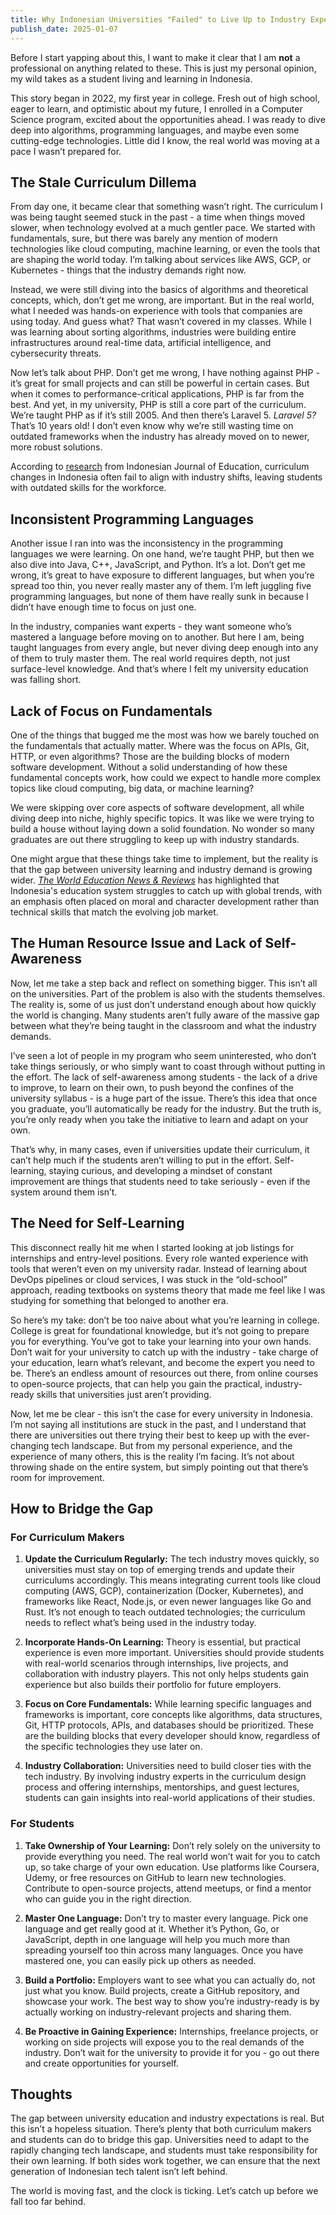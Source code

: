 ```yaml
---
title: Why Indonesian Universities "Failed" to Live Up to Industry Expectations
publish_date: 2025-01-07
---
```


Before I start yapping about this, I want to make it clear that I am **not** a professional on anything related to these. This is just my personal opinion, my wild takes as a student living and learning in Indonesia.

This story began in 2022, my first year in college. Fresh out of high school, eager to learn, and optimistic about my future, I enrolled in a Computer Science program, excited about the opportunities ahead. I was ready to dive deep into algorithms, programming languages, and maybe even some cutting-edge technologies. Little did I know, the real world was moving at a pace I wasn’t prepared for.

## The Stale Curriculum Dillema

From day one, it became clear that something wasn’t right. The curriculum I was being taught seemed stuck in the past - a time when things moved slower, when technology evolved at a much gentler pace. We started with fundamentals, sure, but there was barely any mention of modern technologies like cloud computing, machine learning, or even the tools that are shaping the world today. I’m talking about services like AWS, GCP, or Kubernetes - things that the industry demands right now.

Instead, we were still diving into the basics of algorithms and theoretical concepts, which, don’t get me wrong, are important. But in the real world, what I needed was hands-on experience with tools that companies are using today. And guess what? That wasn’t covered in my classes. While I was learning about sorting algorithms, industries were building entire infrastructures around real-time data, artificial intelligence, and cybersecurity threats.

Now let’s talk about PHP. Don’t get me wrong, I have nothing against PHP - it’s great for small projects and can still be powerful in certain cases. But when it comes to performance-critical applications, PHP is far from the best. And yet, in my university, PHP is still a core part of the curriculum. We’re taught PHP as if it’s still 2005. And then there’s Laravel 5. *Laravel 5?* That’s 10 years old! I don’t even know why we’re still wasting time on outdated frameworks when the industry has already moved on to newer, more robust solutions.

According to [research](https://files.eric.ed.gov/fulltext/EJ1281576.pdf?) from Indonesian Journal of Education, curriculum changes in Indonesia often fail to align with industry shifts, leaving students with outdated skills for the workforce.

## Inconsistent Programming Languages

Another issue I ran into was the inconsistency in the programming languages we were learning. On one hand, we’re taught PHP, but then we also dive into Java, C++, JavaScript, and Python. It’s a lot. Don’t get me wrong, it’s great to have exposure to different languages, but when you’re spread too thin, you never really master any of them. I’m left juggling five programming languages, but none of them have really sunk in because I didn’t have enough time to focus on just one.

In the industry, companies want experts - they want someone who’s mastered a language before moving on to another. But here I am, being taught languages from every angle, but never diving deep enough into any of them to truly master them. The real world requires depth, not just surface-level knowledge. And that’s where I felt my university education was falling short.

## Lack of Focus on Fundamentals

One of the things that bugged me the most was how we barely touched on the fundamentals that actually matter. Where was the focus on APIs, Git, HTTP, or even algorithms? Those are the building blocks of modern software development. Without a solid understanding of how these fundamental concepts work, how could we expect to handle more complex topics like cloud computing, big data, or machine learning?

We were skipping over core aspects of software development, all while diving deep into niche, highly specific topics. It was like we were trying to build a house without laying down a solid foundation. No wonder so many graduates are out there struggling to keep up with industry standards.

One might argue that these things take time to implement, but the reality is that the gap between university learning and industry demand is growing wider. [*The World Education News & Reviews*](https://wenr.wes.org/2019/03/education-in-indonesia-2) has highlighted that Indonesia's education system struggles to catch up with global trends, with an emphasis often placed on moral and character development rather than technical skills that match the evolving job market.

## The Human Resource Issue and Lack of Self-Awareness

Now, let me take a step back and reflect on something bigger. This isn’t all on the universities. Part of the problem is also with the students themselves. The reality is, some of us just don’t understand enough about how quickly the world is changing. Many students aren’t fully aware of the massive gap between what they’re being taught in the classroom and what the industry demands.

I’ve seen a lot of people in my program who seem uninterested, who don’t take things seriously, or who simply want to coast through without putting in the effort. The lack of self-awareness among students - the lack of a drive to improve, to learn on their own, to push beyond the confines of the university syllabus - is a huge part of the issue. There’s this idea that once you graduate, you’ll automatically be ready for the industry. But the truth is, you’re only ready when you take the initiative to learn and adapt on your own.

That’s why, in many cases, even if universities update their curriculum, it can’t help much if the students aren’t willing to put in the effort. Self-learning, staying curious, and developing a mindset of constant improvement are things that students need to take seriously - even if the system around them isn’t.

## The Need for Self-Learning

This disconnect really hit me when I started looking at job listings for internships and entry-level positions. Every role wanted experience with tools that weren’t even on my university radar. Instead of learning about DevOps pipelines or cloud services, I was stuck in the “old-school” approach, reading textbooks on systems theory that made me feel like I was studying for something that belonged to another era.

So here’s my take: don’t be too naive about what you’re learning in college. College is great for foundational knowledge, but it’s not going to prepare you for everything. You’ve got to take your learning into your own hands. Don’t wait for your university to catch up with the industry - take charge of your education, learn what’s relevant, and become the expert you need to be. There’s an endless amount of resources out there, from online courses to open-source projects, that can help you gain the practical, industry-ready skills that universities just aren’t providing.

Now, let me be clear - this isn’t the case for every university in Indonesia. I’m not saying all institutions are stuck in the past, and I understand that there are universities out there trying their best to keep up with the ever-changing tech landscape. But from my personal experience, and the experience of many others, this is the reality I’m facing. It’s not about throwing shade on the entire system, but simply pointing out that there’s room for improvement.

## How to Bridge the Gap

### For Curriculum Makers

1. **Update the Curriculum Regularly:** The tech industry moves quickly, so universities must stay on top of emerging trends and update their curriculums accordingly. This means integrating current tools like cloud computing (AWS, GCP), containerization (Docker, Kubernetes), and frameworks like React, Node.js, or even newer languages like Go and Rust. It’s not enough to teach outdated technologies; the curriculum needs to reflect what’s being used in the industry today.

2. **Incorporate Hands-On Learning:** Theory is essential, but practical experience is even more important. Universities should provide students with real-world scenarios through internships, live projects, and collaboration with industry players. This not only helps students gain experience but also builds their portfolio for future employers.

3. **Focus on Core Fundamentals:** While learning specific languages and frameworks is important, core concepts like algorithms, data structures, Git, HTTP protocols, APIs, and databases should be prioritized. These are the building blocks that every developer should know, regardless of the specific technologies they use later on.

4. **Industry Collaboration:** Universities need to build closer ties with the tech industry. By involving industry experts in the curriculum design process and offering internships, mentorships, and guest lectures, students can gain insights into real-world applications of their studies.

### For Students

1. **Take Ownership of Your Learning:** Don’t rely solely on the university to provide everything you need. The real world won’t wait for you to catch up, so take charge of your own education. Use platforms like Coursera, Udemy, or free resources on GitHub to learn new technologies. Contribute to open-source projects, attend meetups, or find a mentor who can guide you in the right direction.

2. **Master One Language:** Don’t try to master every language. Pick one language and get really good at it. Whether it’s Python, Go, or JavaScript, depth in one language will help you much more than spreading yourself too thin across many languages. Once you have mastered one, you can easily pick up others as needed.

3. **Build a Portfolio:** Employers want to see what you can actually do, not just what you know. Build projects, create a GitHub repository, and showcase your work. The best way to show you’re industry-ready is by actually working on industry-relevant projects and sharing them.

4. **Be Proactive in Gaining Experience:** Internships, freelance projects, or working on side projects will expose you to the real demands of the industry. Don’t wait for the university to provide it for you - go out there and create opportunities for yourself.

## Thoughts

The gap between university education and industry expectations is real. But this isn’t a hopeless situation. There’s plenty that both curriculum makers and students can do to bridge this gap. Universities need to adapt to the rapidly changing tech landscape, and students must take responsibility for their own learning. If both sides work together, we can ensure that the next generation of Indonesian tech talent isn’t left behind.

The world is moving fast, and the clock is ticking. Let’s catch up before we fall too far behind.
